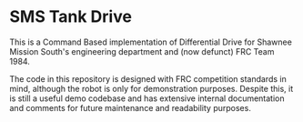 # SMS Tank Drive
This is a Command Based implementation of Differential Drive for Shawnee Mission South's engineering department and (now defunct) FRC Team 1984.

The code in this repository is designed with FRC competition standards in mind, although the robot is only for demonstration purposes. Despite this, it is still a useful demo codebase and has extensive internal documentation and comments for future maintenance and readability purposes.